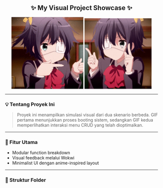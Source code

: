 <h2 align="center">✨ My Visual Project Showcase ✨</h2>

<p align="center">
  <img src="Animated GIF.gif" width="47%" alt="GIF 1">
  <img src="chuunibyou demo koi ga shitai manga GIF.gif" width="44%" alt="GIF 2">
</p>

---

### 💡 Tentang Proyek Ini
> Proyek ini menampilkan simulasi visual dari dua skenario berbeda. GIF pertama menunjukkan proses booting sistem, sedangkan GIF kedua memperlihatkan interaksi menu CRUD yang telah dioptimalkan.

---

### 🔧 Fitur Utama
- Modular function breakdown
- Visual feedback melalui Wokwi
- Minimalist UI dengan anime-inspired layout

---

### 📁 Struktur Folder
